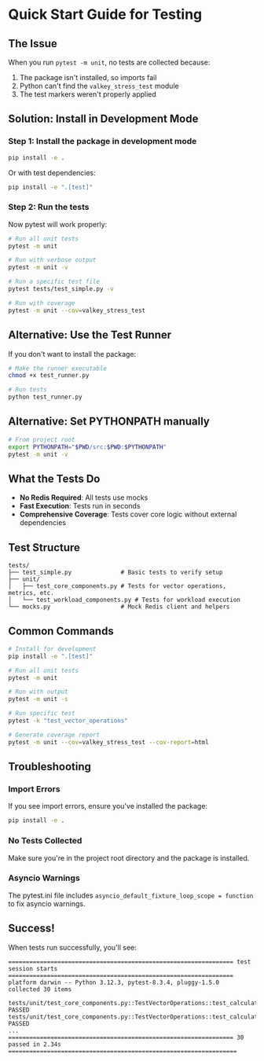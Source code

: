 # Quick Start Guide for Testing

## The Issue
When you run `pytest -m unit`, no tests are collected because:
1. The package isn't installed, so imports fail
2. Python can't find the `valkey_stress_test` module
3. The test markers weren't properly applied

## Solution: Install in Development Mode

### Step 1: Install the package in development mode
```bash
pip install -e .
```

Or with test dependencies:
```bash
pip install -e ".[test]"
```

### Step 2: Run the tests
Now pytest will work properly:
```bash
# Run all unit tests
pytest -m unit

# Run with verbose output
pytest -m unit -v

# Run a specific test file
pytest tests/test_simple.py -v

# Run with coverage
pytest -m unit --cov=valkey_stress_test
```

## Alternative: Use the Test Runner
If you don't want to install the package:

```bash
# Make the runner executable
chmod +x test_runner.py

# Run tests
python test_runner.py
```

## Alternative: Set PYTHONPATH manually
```bash
# From project root
export PYTHONPATH="$PWD/src:$PWD:$PYTHONPATH"
pytest -m unit -v
```

## What the Tests Do
- **No Redis Required**: All tests use mocks
- **Fast Execution**: Tests run in seconds
- **Comprehensive Coverage**: Tests cover core logic without external dependencies

## Test Structure
```
tests/
├── test_simple.py              # Basic tests to verify setup
├── unit/
│   ├── test_core_components.py # Tests for vector operations, metrics, etc.
│   └── test_workload_components.py # Tests for workload execution
└── mocks.py                    # Mock Redis client and helpers
```

## Common Commands
```bash
# Install for development
pip install -e ".[test]"

# Run all unit tests
pytest -m unit

# Run with output
pytest -m unit -s

# Run specific test
pytest -k "test_vector_operations"

# Generate coverage report
pytest -m unit --cov=valkey_stress_test --cov-report=html
```

## Troubleshooting

### Import Errors
If you see import errors, ensure you've installed the package:
```bash
pip install -e .
```

### No Tests Collected
Make sure you're in the project root directory and the package is installed.

### Asyncio Warnings
The pytest.ini file includes `asyncio_default_fixture_loop_scope = function` to fix asyncio warnings.

## Success!
When tests run successfully, you'll see:
```
================================================================ test session starts ================================================================
platform darwin -- Python 3.12.3, pytest-8.3.4, pluggy-1.5.0
collected 30 items

tests/unit/test_core_components.py::TestVectorOperations::test_calculate_norm_single_vector PASSED
tests/unit/test_core_components.py::TestVectorOperations::test_calculate_norm_batch PASSED
...
================================================================ 30 passed in 2.34s =================================================================
```